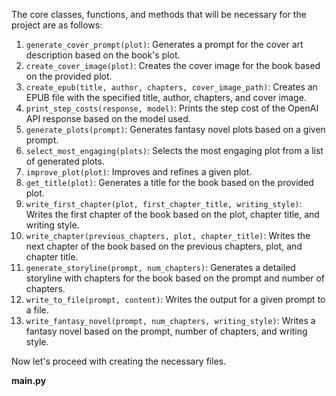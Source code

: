 The core classes, functions, and methods that will be necessary for the project are as follows:

1. `generate_cover_prompt(plot)`: Generates a prompt for the cover art description based on the book's plot.
2. `create_cover_image(plot)`: Creates the cover image for the book based on the provided plot.
3. `create_epub(title, author, chapters, cover_image_path)`: Creates an EPUB file with the specified title, author, chapters, and cover image.
4. `print_step_costs(response, model)`: Prints the step cost of the OpenAI API response based on the model used.
5. `generate_plots(prompt)`: Generates fantasy novel plots based on a given prompt.
6. `select_most_engaging(plots)`: Selects the most engaging plot from a list of generated plots.
7. `improve_plot(plot)`: Improves and refines a given plot.
8. `get_title(plot)`: Generates a title for the book based on the provided plot.
9. `write_first_chapter(plot, first_chapter_title, writing_style)`: Writes the first chapter of the book based on the plot, chapter title, and writing style.
10. `write_chapter(previous_chapters, plot, chapter_title)`: Writes the next chapter of the book based on the previous chapters, plot, and chapter title.
11. `generate_storyline(prompt, num_chapters)`: Generates a detailed storyline with chapters for the book based on the prompt and number of chapters.
12. `write_to_file(prompt, content)`: Writes the output for a given prompt to a file.
13. `write_fantasy_novel(prompt, num_chapters, writing_style)`: Writes a fantasy novel based on the prompt, number of chapters, and writing style.

Now let's proceed with creating the necessary files.

**main.py**

